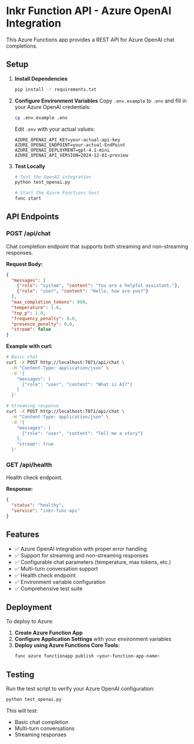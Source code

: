 # Inkr Function API - Azure OpenAI Integration

This Azure Functions app provides a REST API for Azure OpenAI chat completions.

## Setup

1. **Install Dependencies**
   ```bash
   pip install -r requirements.txt
   ```

2. **Configure Environment Variables**
   Copy `.env.example` to `.env` and fill in your Azure OpenAI credentials:
   ```bash
   cp .env.example .env
   ```
   
   Edit `.env` with your actual values:
   ```
   AZURE_OPENAI_API_KEY=your-actual-api-key
   AZURE_OPENAI_ENDPOINT=your-actual-EndPoint
   AZURE_OPENAI_DEPLOYMENT=gpt-4.1-mini
   AZURE_OPENAI_API_VERSION=2024-12-01-preview
   ```

3. **Test Locally**
   ```bash
   # Test the OpenAI integration
   python test_openai.py
   
   # Start the Azure Functions host
   func start
   ```

## API Endpoints

### POST /api/chat
Chat completion endpoint that supports both streaming and non-streaming responses.

**Request Body:**
```json
{
  "messages": [
    {"role": "system", "content": "You are a helpful assistant."},
    {"role": "user", "content": "Hello, how are you?"}
  ],
  "max_completion_tokens": 800,
  "temperature": 1.0,
  "top_p": 1.0,
  "frequency_penalty": 0.0,
  "presence_penalty": 0.0,
  "stream": false
}
```

**Example with curl:**
```bash
# Basic chat
curl -X POST http://localhost:7071/api/chat \
  -H "Content-Type: application/json" \
  -d '{
    "messages": [
      {"role": "user", "content": "What is AI?"}
    ]
  }'

# Streaming response
curl -X POST http://localhost:7071/api/chat \
  -H "Content-Type: application/json" \
  -d '{
    "messages": [
      {"role": "user", "content": "Tell me a story"}
    ],
    "stream": true
  }'
```

### GET /api/health
Health check endpoint.

**Response:**
```json
{
  "status": "healthy",
  "service": "inkr-func-api"
}
```

## Features

- ✅ Azure OpenAI integration with proper error handling
- ✅ Support for streaming and non-streaming responses
- ✅ Configurable chat parameters (temperature, max tokens, etc.)
- ✅ Multi-turn conversation support
- ✅ Health check endpoint
- ✅ Environment variable configuration
- ✅ Comprehensive test suite

## Deployment

To deploy to Azure:

1. **Create Azure Function App**
2. **Configure Application Settings** with your environment variables
3. **Deploy using Azure Functions Core Tools:**
   ```bash
   func azure functionapp publish <your-function-app-name>
   ```

## Testing

Run the test script to verify your Azure OpenAI configuration:
```bash
python test_openai.py
```

This will test:
- Basic chat completion
- Multi-turn conversations  
- Streaming responses
